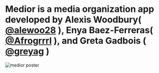 # Medior is a media organization app developed by Alexis Woodbury( [@alewoo28](https://github.com/alewoo28) ), Enya Baez-Ferreras( [@Afrogrrrl](https://github.com/Afrogrrrl) ), and Greta Gadbois ( [@greyag](https://github.com/greyag) )


![medior poster](https://imgur.com/njnmyUE)
